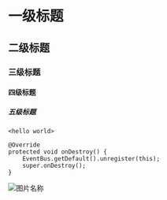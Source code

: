 
# 一级标题  
## 二级标题  
### 三级标题  
#### 四级标题  
##### 五级标题  

`<hello world>`  
```
@Override
protected void onDestroy() {
    EventBus.getDefault().unregister(this);
    super.onDestroy();
}
```
![图片名称](https://www.baidu.com/img/bd_logo1.png) 
